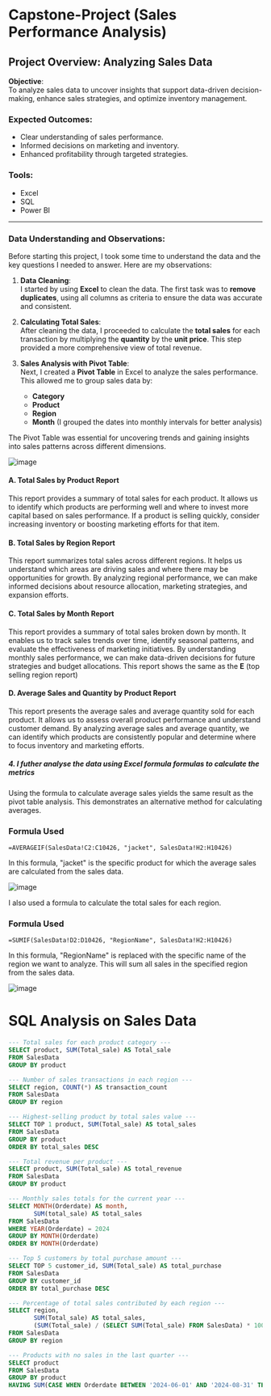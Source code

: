 # Capstone-Project (Sales Performance Analysis)

## Project Overview: Analyzing Sales Data

**Objective**:  
To analyze sales data to uncover insights that support data-driven decision-making, enhance sales strategies, and optimize inventory management.

### Expected Outcomes:
- Clear understanding of sales performance.
- Informed decisions on marketing and inventory.
- Enhanced profitability through targeted strategies.

### Tools:
- Excel
- SQL
- Power BI

---

### Data Understanding and Observations:

Before starting this project, I took some time to understand the data and the key questions I needed to answer. Here are my observations:

1. **Data Cleaning**:  
   I started by using **Excel** to clean the data. The first task was to **remove duplicates**, using all columns as criteria to ensure the data was accurate and consistent.

2. **Calculating Total Sales**:  
   After cleaning the data, I proceeded to calculate the **total sales** for each transaction by multiplying the **quantity** by the **unit price**. This step provided a more comprehensive view of total revenue.

3. **Sales Analysis with Pivot Table**:  
   Next, I created a **Pivot Table** in Excel to analyze the sales performance. This allowed me to group sales data by:
   - **Category**
   - **Product**
   - **Region**
   - **Month** (I grouped the dates into monthly intervals for better analysis)

The Pivot Table was essential for uncovering trends and gaining insights into sales patterns across different dimensions.


![image](https://github.com/user-attachments/assets/494b80dc-2f2a-48e7-8155-cdfa12656995)

#### A. Total Sales by Product Report

This report provides a summary of total sales for each product. It allows us to identify which products are performing well and where to invest more capital based on sales performance. If a product is selling quickly, consider increasing inventory or boosting marketing efforts for that item.

#### B. Total Sales by Region Report

This report summarizes total sales across different regions. It helps us understand which areas are driving sales and where there may be opportunities for growth. By analyzing regional performance, we can make informed decisions about resource allocation, marketing strategies, and expansion efforts.

#### C. Total Sales by Month Report

This report provides a summary of total sales broken down by month. It enables us to track sales trends over time, identify seasonal patterns, and evaluate the effectiveness of marketing initiatives. By understanding monthly sales performance, we can make data-driven decisions for future strategies and budget allocations. This report shows the same as the **E** (top selling region report)

#### D. Average Sales and Quantity by Product Report

This report presents the average sales and average quantity sold for each product. It allows us to assess overall product performance and understand customer demand. By analyzing average sales and average quantity, we can identify which products are consistently popular and determine where to focus inventory and marketing efforts.


##### 4. I futher analyse the data using Excel formula formulas to calculate the metrics

Using the formula to calculate average sales yields the same result as the pivot table analysis. This demonstrates an alternative method for calculating averages. 

### Formula Used
`=AVERAGEIF(SalesData!C2:C10426, "jacket", SalesData!H2:H10426)`

In this formula, "jacket" is the specific product for which the average sales are calculated from the sales data.

![image](https://github.com/user-attachments/assets/eb663f5f-f231-40ef-9e28-0a52bb980579)

I also used a formula to calculate the total sales for each region.

### Formula Used
`=SUMIF(SalesData!D2:D10426, "RegionName", SalesData!H2:H10426)`

In this formula, "RegionName" is replaced with the specific name of the region we want to analyze. This will sum all sales in the specified region from the sales data.

![image](https://github.com/user-attachments/assets/800e66cf-0d6a-4e18-821a-a54676df455c)


# SQL Analysis on Sales Data

```sql
--- Total sales for each product category ---
SELECT product, SUM(Total_sale) AS Total_sale
FROM SalesData
GROUP BY product

--- Number of sales transactions in each region ---
SELECT region, COUNT(*) AS transaction_count
FROM SalesData
GROUP BY region

--- Highest-selling product by total sales value ---
SELECT TOP 1 product, SUM(Total_sale) AS total_sales
FROM SalesData
GROUP BY product
ORDER BY total_sales DESC

--- Total revenue per product ---
SELECT product, SUM(Total_sale) AS total_revenue
FROM SalesData
GROUP BY product

--- Monthly sales totals for the current year ---
SELECT MONTH(Orderdate) AS month,
       SUM(total_sale) AS total_sales
FROM SalesData
WHERE YEAR(Orderdate) = 2024
GROUP BY MONTH(Orderdate)
ORDER BY MONTH(Orderdate)

--- Top 5 customers by total purchase amount ---
SELECT TOP 5 customer_id, SUM(Total_sale) AS total_purchase
FROM SalesData
GROUP BY customer_id
ORDER BY total_purchase DESC

--- Percentage of total sales contributed by each region ---
SELECT region,
       SUM(Total_sale) AS total_sales,
       (SUM(Total_sale) / (SELECT SUM(Total_sale) FROM SalesData) * 100) AS percentage_of_total_sales
FROM SalesData
GROUP BY region

--- Products with no sales in the last quarter ---
SELECT product
FROM SalesData
GROUP BY product
HAVING SUM(CASE WHEN Orderdate BETWEEN '2024-06-01' AND '2024-08-31' THEN 1 ELSE 0 END) = 0











